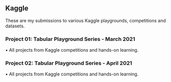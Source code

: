﻿## Kaggle

These are my submissions to various Kaggle playgrounds, competitions and datasets.

### Project 01: Tabular Playground Series - March 2021

• All projects from Kaggle competitions and hands-on learning.

### Project 02: Tabular Playground Series - April 2021

• All projects from Kaggle competitions and hands-on learning.
